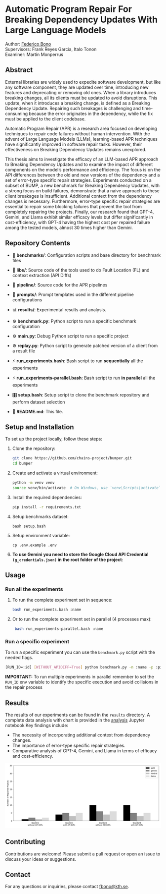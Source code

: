 # Automatic Program Repair For Breaking Dependency Updates With Large Language Models
Author: [Federico Bono](https://www.github.com/FredBonux)  
Supervisors: Frank Reyes García, Italo Tonon  
Examiner: Martin Monperrus
## Abstract

External libraries are widely used to expedite software development, but like any software component, they are updated
over time, introducing new features and deprecating or removing old ones. When a library introduces breaking changes,
all its clients must be updated to avoid disruptions. This update, when it introduces a breaking change, is defined as a
Breaking Dependency Update. Repairing such breakages is challenging and time-consuming because the error originates in
the dependency, while the fix must be applied to the client codebase.

Automatic Program Repair (APR) is a research area focused on developing techniques to repair code failures without human
intervention. With the advent of Large Language Models (LLMs), learning-based APR techniques have significantly improved
in software repair tasks. However, their effectiveness on Breaking Dependency Updates remains unexplored.

This thesis aims to investigate the efficacy of an LLM-based APR approach to Breaking Dependency Updates and to examine
the impact of different components on the model’s performance and efficiency. The focus is on the API differences
between the old and new versions of the dependency and a set of error-type specific repair strategies. Experiments
conducted on a subset of BUMP, a new benchmark for Breaking Dependency Updates, with a strong focus on build failures,
demonstrate that a naive approach to these client breakages is insufficient. Additional context from the dependency
changes is necessary. Furthermore, error-type specific repair strategies are essential to repair some blocking failures
that prevent the tool from completely repairing the projects. Finally, our research found that GPT-4, Gemini, and Llama
exhibit similar efficacy levels but differ significantly in cost-efficiency, with GPT-4 having the highest cost per
repaired failure among the tested models, almost 30 times higher than Gemini.

## Repository Contents

- 📁 **benchmarks/**: Configuration scripts and base directory for benchmark files
- 📁 **libs/**: Source code of the tools used to do Fault Location (FL) and context extraction (API Diffs)
- 📁 **pipeline/**: Source code for the APR pipelines
- 📁 **prompts/**: Prompt templates used in the different pipeline configurations
- 📊 **results/**: Experimental results and analysis.


- ⚙️ **benchmark.py**: Python script to run a specific benchmark configuration
- ️⚙️ **main.py**: Debug Python script to run a specific project
- ️⚙️ **replay.py**: Python script to generate patched version of a client from a result file


- ️⚡ **run_experiments.bash**: Bash script to run **sequentially** all the experiments
- ️⚡ **run_experiments-parallel.bash**: Bash script to run **in parallel** all the experiments
- 🎛️ **setup.bash**: Setup script to clone the benchmark repository and perform dataset selection
- 📄 **README.md**: This file.

## Setup and Installation

To set up the project locally, follow these steps:

1. Clone the repository:
    ```sh
    git clone https://github.com/chains-project/bumper.git
    cd bumper
    ```

2. Create and activate a virtual environment:
    ```sh
    python -m venv venv
    source venv/bin/activate  # On Windows, use `venv\Scripts\activate`
    ```

3. Install the required dependencies:
    ```sh
    pip install -r requirements.txt
    ```

4. Setup benchmarks dataset:
   ```shell
   bash setup.bash
   ```

5. Setup environment variable:
   ```shell
   cp .env.example .env
   ```
   
6. **To use Gemini you need to store the Google Cloud API Credential `(g_credentials.json)` in the root folder of the project**:

## Usage

### Run all the experiments

1. To run the complete experiment set in sequence:
    ```sh
    bash run_experiments.bash :name
    ```

2. Or to run the complete experiment set in parallel (4 processes max):
   ```sh
    bash run_experiments-parallel.bash :name
    ```

### Run a specific experiment

To run a specific experiment you can use the `benchmark.py` script with the needed flags.

 ```sh
 [RUN_ID=:id] [WITHOUT_APIDIFF=True] python benchmark.py -n :name -p :pipeline -m :model
 ```

**IMPORTANT:** To run multiple experiments in parallel remember to set the `RUN_ID` env variable to identify the
specific execution and avoid collisions in the repair process

## Results

The results of our experiments can be found in the `results` directory. 
A complete data analysis with chart is provided in the [analysis](results%2Fanalysis.ipynb) Jupyter notebook 
Key findings include:

- The necessity of incorporating additional context from dependency changes.
- The importance of error-type specific repair strategies.
- Comparative analysis of GPT-4, Gemini, and Llama in terms of efficacy and cost-efficiency.


![RQ4_projects.png](results/images/RQ4_projects.png)
## Contributing

Contributions are welcome! Please submit a pull request or open an issue to discuss your ideas or suggestions.

## Contact

For any questions or inquiries, please contact [fbono@kth.se](mailto:fbono@kth.se).
